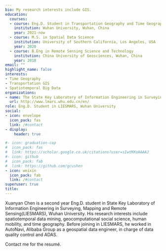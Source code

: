 ```yaml
---
bio: My research interests include GIS.
education:
  courses:
  - course: Eng.D. Student in Transportation Geography and Time Geography
    institution: Wuhan University, Wuhan, China
    year: 2021-now
  - course: M.S. in Spatial Data Science
    institution: University of Southern California, Los Angeles, USA
    year: 2020
  - course: B.Eng in Remote Sensing Science and Technology
    institution: China University of Geosciences, Wuhan, China
    year: 2018
email: ""
highlight_name: false
interests:
- Time Geography
- Transportation GIS
- Spatiotemporal Big Data
organizations:
- name: The State Key Laboratory of Information Engineering in Surveying, Mapping and Remote Sensing(LIESMARS)
  url: http://www.lmars.whu.edu.cn/en/
role: Eng.D. Student in LIESMARS, Wuhan University
social:
- icon: envelope
  icon_pack: fas
  link: /#contact
- display:
    header: true

#- icon: graduation-cap
#  icon_pack: fas
#  link: https://scholar.google.co.uk/citations?user=sIwtMXoAAAAJ
#- icon: github
#  icon_pack: fab
#  link: https://github.com/gcushen
- icon: weixin
  icon_pack: fab
  link: /#contact
superuser: true
title: 
---
```


Xuanyan Chen is a second year Eng.D. student in State Key Laboratory of Information Engineering in Surveying, Mapping and Remote Sensing(LIESMARS), Wuhan University. His research interests include spatiotemporal data mining, geocomputational social science, human mobility, and time geography. Before joining in LIESMARS, he worked in AutoNavi, Alibaba Group as a geospatial data engineer, in charge of data quality control and ADAS.

Contact me for the resumé.

